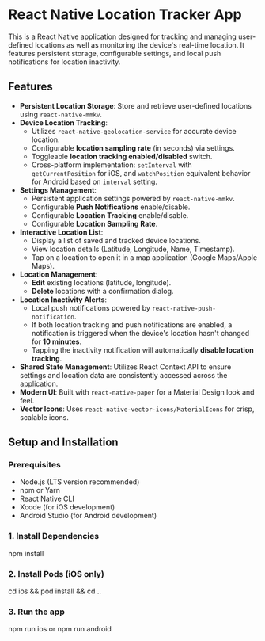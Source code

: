 # React Native Location Tracker App

This is a React Native application designed for tracking and managing user-defined locations as well as monitoring the device's real-time location. It features persistent storage, configurable settings, and local push notifications for location inactivity.

## Features

- **Persistent Location Storage**: Store and retrieve user-defined locations using `react-native-mmkv`.
- **Device Location Tracking**:
  - Utilizes `react-native-geolocation-service` for accurate device location.
  - Configurable **location sampling rate** (in seconds) via settings.
  - Toggleable **location tracking enabled/disabled** switch.
  - Cross-platform implementation: `setInterval` with `getCurrentPosition` for iOS, and `watchPosition` equivalent behavior for Android based on `interval` setting.
- **Settings Management**:
  - Persistent application settings powered by `react-native-mmkv`.
  - Configurable **Push Notifications** enable/disable.
  - Configurable **Location Tracking** enable/disable.
  - Configurable **Location Sampling Rate**.
- **Interactive Location List**:
  - Display a list of saved and tracked device locations.
  - View location details (Latitude, Longitude, Name, Timestamp).
  - Tap on a location to open it in a map application (Google Maps/Apple Maps).
- **Location Management**:
  - **Edit** existing locations (latitude, longitude).
  - **Delete** locations with a confirmation dialog.
- **Location Inactivity Alerts**:
  - Local push notifications powered by `react-native-push-notification`.
  - If both location tracking and push notifications are enabled, a notification is triggered when the device's location hasn't changed for **10 minutes**.
  - Tapping the inactivity notification will automatically **disable location tracking**.
- **Shared State Management**: Utilizes React Context API to ensure settings and location data are consistently accessed across the application.
- **Modern UI**: Built with `react-native-paper` for a Material Design look and feel.
- **Vector Icons**: Uses `react-native-vector-icons/MaterialIcons` for crisp, scalable icons.

## Setup and Installation

### Prerequisites

- Node.js (LTS version recommended)
- npm or Yarn
- React Native CLI
- Xcode (for iOS development)
- Android Studio (for Android development)

### 1. Install Dependencies

npm install

### 2. Install Pods (iOS only)

cd ios && pod install && cd ..

### 3. Run the app

npm run ios
or
npm run android
